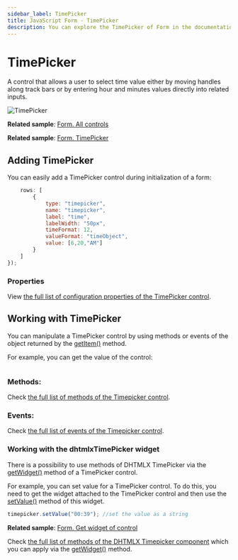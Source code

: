 ```yaml
---
sidebar_label: TimePicker
title: JavaScript Form - TimePicker 
description: You can explore the TimePicker of Form in the documentation of the DHTMLX JavaScript UI library. Browse developer guides and API reference, try out code examples and live demos, and download a free 30-day evaluation version of DHTMLX Suite.
---
```


# TimePicker

A control that allows a user to select time value either by moving handles along track bars or by entering hour and minutes values directly into related inputs.

![TimePicker](../assets/form/form_timepicker.png)

**Related sample**: [Form. All controls](https://snippet.dhtmlx.com/ikyyekxq)

**Related sample**: [Form. TimePicker](https://snippet.dhtmlx.com/4k3o8p7b?tag=timepicker)

## Adding TimePicker

You can easily add a TimePicker control during initialization of a form:

```javascript
	rows: [
    	{
			type: "timepicker",
            name: "timepicker",
            label: "time",
            labelWidth: "50px",
			timeFormat: 12,
    		valueFormat: "timeObject",
            value: [6,20,"AM"]
		}
    ]
});
```

### Properties

View [the full list of configuration properties of the TimePicker control](form/api/timepicker/api_timepicker_properties.md).

## Working with TimePicker

You can manipulate a TimePicker control by using methods or events of the object returned by the [getItem()](form/api/form_getitem_method.md) method.

For example, you can get the value of the control:

```javascript
```

### Methods:

Check [the full list of methods of the Timepicker control](form/api/api_overview.md#timepicker-methods).

### Events:

Check [the full list of events of the Timepicker control](form/api/api_overview.md#timepicker-events).

### Working with the dhtmlxTimePicker widget

There is a possibility to use methods of DHTMLX TimePicker via the [getWidget()](form/api/timepicker/timepicker_getwidget_method.md) method of a TimePicker control.

For example, you can set value for a TimePicker control. To do this, you need to get the widget attached to the TimePicker control and then use the [setValue()](timepicker/api/timepicker_setvalue_method.md) method of this widget.

```javascript
timepicker.setValue("00:39"); //set the value as a string
```

**Related sample**: [Form. Get widget of control](https://snippet.dhtmlx.com/0aqkdsi7)

Check [the full list of methods of the DHTMLX Timepicker component](../../timepicker/api/api_overview/#methods) which you can apply via the [getWidget()](../../form/api/timepicker/timepicker_getwidget_method/) method.
